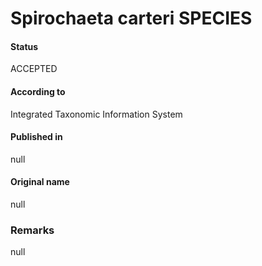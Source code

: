 Spirochaeta carteri SPECIES
=======

#### Status
ACCEPTED

#### According to
Integrated Taxonomic Information System

#### Published in
null

#### Original name
null

### Remarks
null